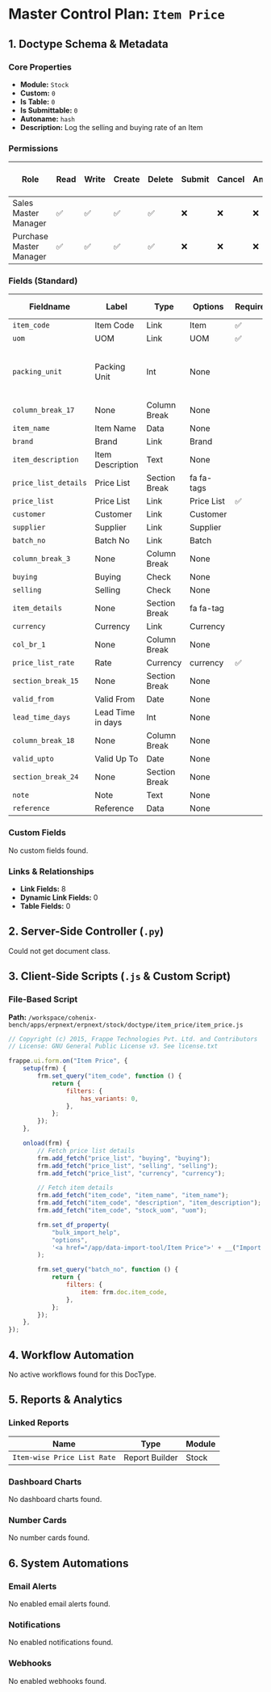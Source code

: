 # Master Control Plan: `Item Price`

## 1. Doctype Schema & Metadata

### Core Properties
- **Module:** `Stock`
- **Custom:** `0`
- **Is Table:** `0`
- **Is Submittable:** `0`
- **Autoname:** `hash`
- **Description:** Log the selling and buying rate of an Item

### Permissions
| Role | Read | Write | Create | Delete | Submit | Cancel | Amend | Report | Import | Export | Print | Email | Share | Set User Perms |
|---|---|---|---|---|---|---|---|---|---|---|---|---|---|---|
| Sales Master Manager | ✅ | ✅ | ✅ | ✅ | ❌ | ❌ | ❌ | ✅ | ✅ | ✅ | ✅ | ✅ | ✅ | ❌ |
| Purchase Master Manager | ✅ | ✅ | ✅ | ✅ | ❌ | ❌ | ❌ | ✅ | ✅ | ✅ | ✅ | ✅ | ✅ | ❌ |


### Fields (Standard)
| Fieldname | Label | Type | Options | Required | Hidden | Read Only | Default | Description |
|---|---|---|---|---|---|---|---|---|
| `item_code` | Item Code | Link | Item | ✅ |  |  | None | None |
| `uom` | UOM | Link | UOM | ✅ |  |  | None | None |
| `packing_unit` | Packing Unit | Int | None |  |  |  | 0 | Quantity  that must be bought or sold per UOM |
| `column_break_17` | None | Column Break | None |  |  |  | None | None |
| `item_name` | Item Name | Data | None |  |  | ✅ | None | None |
| `brand` | Brand | Link | Brand |  |  | ✅ | None | None |
| `item_description` | Item Description | Text | None |  |  | ✅ | None | None |
| `price_list_details` | Price List | Section Break | fa fa-tags |  |  |  | None | None |
| `price_list` | Price List | Link | Price List | ✅ |  |  | None | None |
| `customer` | Customer | Link | Customer |  |  |  | None | None |
| `supplier` | Supplier | Link | Supplier |  |  |  | None | None |
| `batch_no` | Batch No | Link | Batch |  |  |  | None | None |
| `column_break_3` | None | Column Break | None |  |  |  | None | None |
| `buying` | Buying | Check | None |  |  | ✅ | 0 | None |
| `selling` | Selling | Check | None |  |  | ✅ | 0 | None |
| `item_details` | None | Section Break | fa fa-tag |  |  |  | None | None |
| `currency` | Currency | Link | Currency |  |  | ✅ | None | None |
| `col_br_1` | None | Column Break | None |  |  |  | None | None |
| `price_list_rate` | Rate | Currency | currency | ✅ |  |  | None | None |
| `section_break_15` | None | Section Break | None |  |  |  | None | None |
| `valid_from` | Valid From | Date | None |  |  |  | Today | None |
| `lead_time_days` | Lead Time in days | Int | None |  |  |  | 0 | None |
| `column_break_18` | None | Column Break | None |  |  |  | None | None |
| `valid_upto` | Valid Up To | Date | None |  |  |  | None | None |
| `section_break_24` | None | Section Break | None |  |  |  | None | None |
| `note` | Note | Text | None |  |  |  | None | None |
| `reference` | Reference | Data | None |  |  |  | None | None |


### Custom Fields
No custom fields found.


### Links & Relationships
- **Link Fields:** 8
- **Dynamic Link Fields:** 0
- **Table Fields:** 0

## 2. Server-Side Controller (`.py`)
Could not get document class.


## 3. Client-Side Scripts (`.js` & Custom Script)
### File-Based Script
**Path:** `/workspace/cohenix-bench/apps/erpnext/erpnext/stock/doctype/item_price/item_price.js`
```javascript
// Copyright (c) 2015, Frappe Technologies Pvt. Ltd. and Contributors
// License: GNU General Public License v3. See license.txt

frappe.ui.form.on("Item Price", {
	setup(frm) {
		frm.set_query("item_code", function () {
			return {
				filters: {
					has_variants: 0,
				},
			};
		});
	},

	onload(frm) {
		// Fetch price list details
		frm.add_fetch("price_list", "buying", "buying");
		frm.add_fetch("price_list", "selling", "selling");
		frm.add_fetch("price_list", "currency", "currency");

		// Fetch item details
		frm.add_fetch("item_code", "item_name", "item_name");
		frm.add_fetch("item_code", "description", "item_description");
		frm.add_fetch("item_code", "stock_uom", "uom");

		frm.set_df_property(
			"bulk_import_help",
			"options",
			'<a href="/app/data-import-tool/Item Price">' + __("Import in Bulk") + "</a>"
		);

		frm.set_query("batch_no", function () {
			return {
				filters: {
					item: frm.doc.item_code,
				},
			};
		});
	},
});

```




## 4. Workflow Automation
No active workflows found for this DocType.


## 5. Reports & Analytics
### Linked Reports
| Name | Type | Module |
|---|---|---|
| `Item-wise Price List Rate` | Report Builder | Stock |



### Dashboard Charts
No dashboard charts found.


### Number Cards
No number cards found.


## 6. System Automations
### Email Alerts
No enabled email alerts found.


### Notifications
No enabled notifications found.


### Webhooks
No enabled webhooks found.

